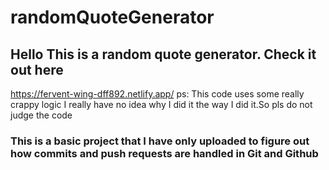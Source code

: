 # randomQuoteGenerator
## Hello This is a random quote generator. Check it out here
<a>https://fervent-wing-dff892.netlify.app/</a>
ps: This code uses some really crappy logic I really have no idea why I did it the way I did it.So pls do not judge the code

### This is a basic project that I have only uploaded to figure out how commits and push requests are handled in Git and Github
